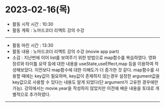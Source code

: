 # 2023-02-16(목)

- 활동 시작 시간 : 10:30
- 활동 계획 : 노마드코더 리액트 강의 수강

---

- 활동 마친 시간 : 13:30
- 활동 내용 : 노마드코더 리액트 강의 수강 (movie app part)
- 소감 : 지난번에 이어 list를 보여주기 위한 방법으로 map함수를 복습하였다. 영화 장르와 타이틀 요약 등에 대한 내용을 useState,useEffect,map 등을 이용하여 작성해보았다. 이전보다 map함수에 대한 이해도가 더 증가한 것 같다. map함수를 사용할 때에는 key값이 필요하며, key값이 존재하지 않는경우 설정한 argument값을 key값으로 사용할 수 있다는 내용도 알게 되었다(단 argument가 고유한 경우에만 가능). 강의에서는 movie.year을 작성하지 않았지만 이전에 배운 내용을 토대로 개별적으로 추가하였다.

---
